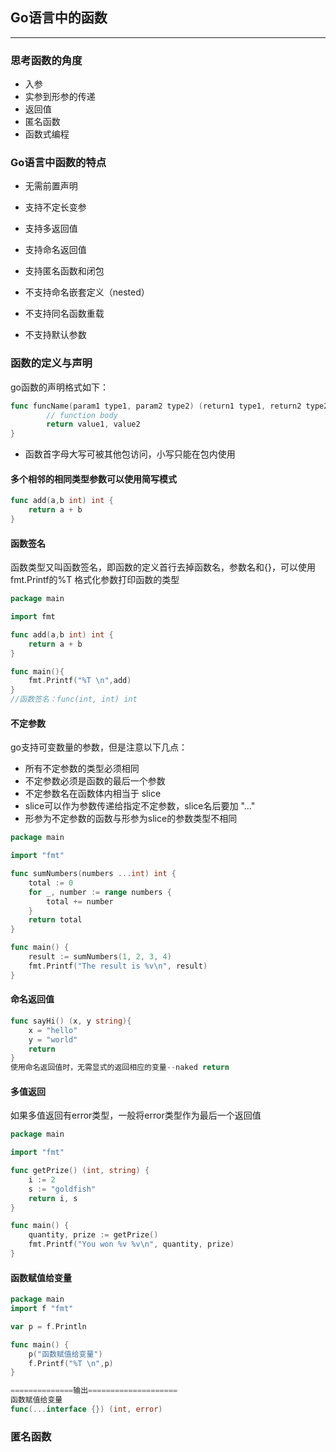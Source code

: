 ## Go语言中的函数
---
### 思考函数的角度
- 入参
- 实参到形参的传递
- 返回值
- 匿名函数
- 函数式编程
### Go语言中函数的特点
- 无需前置声明
- 支持不定长变参
- 支持多返回值
- 支持命名返回值
- 支持匿名函数和闭包

- 不支持命名嵌套定义（nested）
- 不支持同名函数重载
- 不支持默认参数
  
### 函数的定义与声明
go函数的声明格式如下：
```go
func funcName(param1 type1, param2 type2) (return1 type1, return2 type2) {
        // function body
        return value1, value2
}
``` 
- 函数首字母大写可被其他包访问，小写只能在包内使用
#### 多个相邻的相同类型参数可以使用简写模式
```go
func add(a,b int) int {
    return a + b
}
```
#### 函数签名
函数类型又叫函数签名，即函数的定义首行去掉函数名，参数名和{}，可以使用fmt.Printf的%T
格式化参数打印函数的类型
```go
package main

import fmt

func add(a,b int) int {
	return a + b
}

func main(){
	fmt.Printf("%T \n",add)
}
//函数签名：func(int, int) int
```
#### 不定参数
go支持可变数量的参数，但是注意以下几点：
- 所有不定参数的类型必须相同
- 不定参数必须是函数的最后一个参数
- 不定参数名在函数体内相当于 slice
- slice可以作为参数传递给指定不定参数，slice名后要加  "..."
- 形参为不定参数的函数与形参为slice的参数类型不相同
```go
package main

import "fmt"

func sumNumbers(numbers ...int) int {
	total := 0
	for _, number := range numbers {
		total += number
	}
	return total
}

func main() {
	result := sumNumbers(1, 2, 3, 4)
	fmt.Printf("The result is %v\n", result)
}
```
#### 命名返回值
```go
func sayHi() (x, y string){
    x = "hello"
    y = "world"
    return 
}
使用命名返回值时，无需显式的返回相应的变量--naked return
```
#### 多值返回
如果多值返回有error类型，一般将error类型作为最后一个返回值
```go
package main

import "fmt"

func getPrize() (int, string) {
	i := 2
	s := "goldfish"
	return i, s
}

func main() {
	quantity, prize := getPrize()
	fmt.Printf("You won %v %v\n", quantity, prize)
}
```

#### 函数赋值给变量
```go
package main
import f "fmt"

var p = f.Println

func main() {
	p("函数赋值给变量")
	f.Printf("%T \n",p)
}

==============输出====================
函数赋值给变量
func(...interface {}) (int, error)


```

### 匿名函数